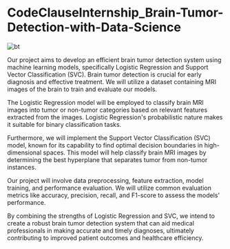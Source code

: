 # CodeClauseInternship_Brain-Tumor-Detection-with-Data-Science


![bt](https://github.com/Shreyathalanki26/CodeClauseInternship_Brain-Tumor-Detection-with-Data-Science/assets/96583621/d417a6d3-39a1-42e9-9a88-7d4a96452136)

Our project aims to develop an efficient brain tumor detection system using machine learning models, specifically Logistic Regression and Support Vector Classification (SVC). Brain tumor detection is crucial for early diagnosis and effective treatment. We will utilize a dataset containing MRI images of the brain to train and evaluate our models.

The Logistic Regression model will be employed to classify brain MRI images into tumor or non-tumor categories based on relevant features extracted from the images. Logistic Regression's probabilistic nature makes it suitable for binary classification tasks.

Furthermore, we will implement the Support Vector Classification (SVC) model, known for its capability to find optimal decision boundaries in high-dimensional spaces. This model will help classify brain MRI images by determining the best hyperplane that separates tumor from non-tumor instances.

Our project will involve data preprocessing, feature extraction, model training, and performance evaluation. We will utilize common evaluation metrics like accuracy, precision, recall, and F1-score to assess the models' performance.

By combining the strengths of Logistic Regression and SVC, we intend to create a robust brain tumor detection system that can aid medical professionals in making accurate and timely diagnoses, ultimately contributing to improved patient outcomes and healthcare efficiency.

